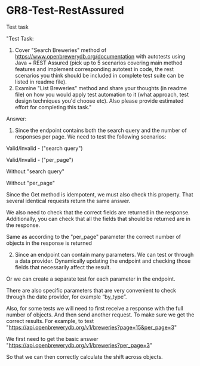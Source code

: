 # GR8-Test-RestAssured
Test task

"Test Task:
1) Cover "Search Breweries" method of https://www.openbrewerydb.org/documentation with autotests using Java + REST Assured
 (pick up to 5 scenarios covering main method features and implement corresponding autotest in code, the rest scenarios
  you think should be included in complete test suite can be listed in readme file).
2) Examine "List Breweries" method and share your thoughts (in readme file) on how you would apply test automation to it
 (what approach, test design techniques you'd choose etc). Also please provide estimated effort for completing this task."

Answer:
1) Since the endpoint contains both the search query and the number of responses per page.
We need to test the following scenarios:

Valid/Invalid - ("search query")

Valid/Invalid - ("per_page")

Without "search query"

Without "per_page"

Since the Get method is idempotent, we must also check this property.
That several identical requests return the same answer.

We also need to check that the correct fields are returned in the response.
Additionally, you can check that all the fields that should be returned are in the response.

Same as according to the "per_page" parameter
the correct number of objects in the response is returned


2) Since an endpoint can contain many parameters.
We can test or through a data provider.
Dynamically updating the endpoint and checking those fields that necessarily affect the result.

Or we can create a separate test for each parameter in the endpoint.

There are also specific parameters that are very convenient to check through the date provider, for example “by_type”.

Also, for some tests we will need to first receive a response with the full number of objects. And then send another request. To make sure we get the correct results.
For example, to test "https://api.openbrewerydb.org/v1/breweries?page=15&per_page=3"

We first need to get the basic answer "https://api.openbrewerydb.org/v1/breweries?per_page=3"

So that we can then correctly calculate the shift across objects.

